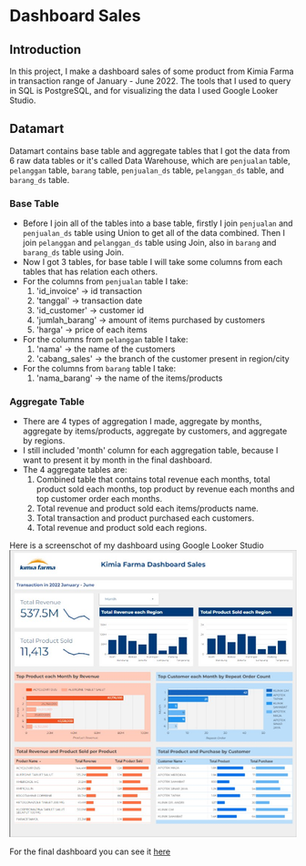 # Dashboard Sales

## Introduction
In this project, I make a dashboard sales of some product from Kimia Farma in transaction range of January - June 2022. The tools that I used to query in SQL is PostgreSQL, and for visualizing the data I used Google Looker Studio.

## Datamart
Datamart contains base table and aggregate tables that I got the data from 6 raw data tables or it's called Data Warehouse, which are `penjualan` table, `pelanggan` table, `barang` table, `penjualan_ds` table, `pelanggan_ds` table, and `barang_ds` table.

### Base Table
- Before I join all of the tables into a base table, firstly I join `penjualan` and `penjualan_ds` table using Union to get all of the data combined. Then I join `pelanggan` and `pelanggan_ds` table using Join, also in `barang` and `barang_ds` table using Join.
- Now I got 3 tables, for base table I will take some columns from each tables that has relation each others.
- For the columns from `penjualan` table I take:
  1. 'id_invoice' -> id transaction
  2. 'tanggal' -> transaction date
  3. 'id_customer' -> customer id
  4. 'jumlah_barang' -> amount of items purchased by customers
  5. 'harga' -> price of each items
- For the columns from `pelanggan` table I take:
  1. 'nama' -> the name of the customers
  2. 'cabang_sales' -> the branch of the customer present in region/city
- For the columns from `barang` table I take:
  1. 'nama_barang' -> the name of the items/products

### Aggregate Table
- There are 4 types of aggregation I made, aggregate by months, aggregate by items/products, aggregate by customers, and aggregate by regions.
- I still included 'month' column for each aggregation table, because I want to present it by month in the final dashboard.
- The 4 aggregate tables are:
  1. Combined table that contains total revenue each months, total product sold each months, top product by revenue each months and top customer order each months.
  2. Total revenue and product sold each items/products name.
  3. Total transaction and product purchased each customers.
  4. Total revenue and product sold each regions.

Here is a screenschot of my dashboard using Google Looker Studio
![alt_text](dashboard_ss.jpg)

For the final dashboard you can see it [here](https://lookerstudio.google.com/reporting/f962dff8-920a-4c45-a3c8-d32dabb302fc)
